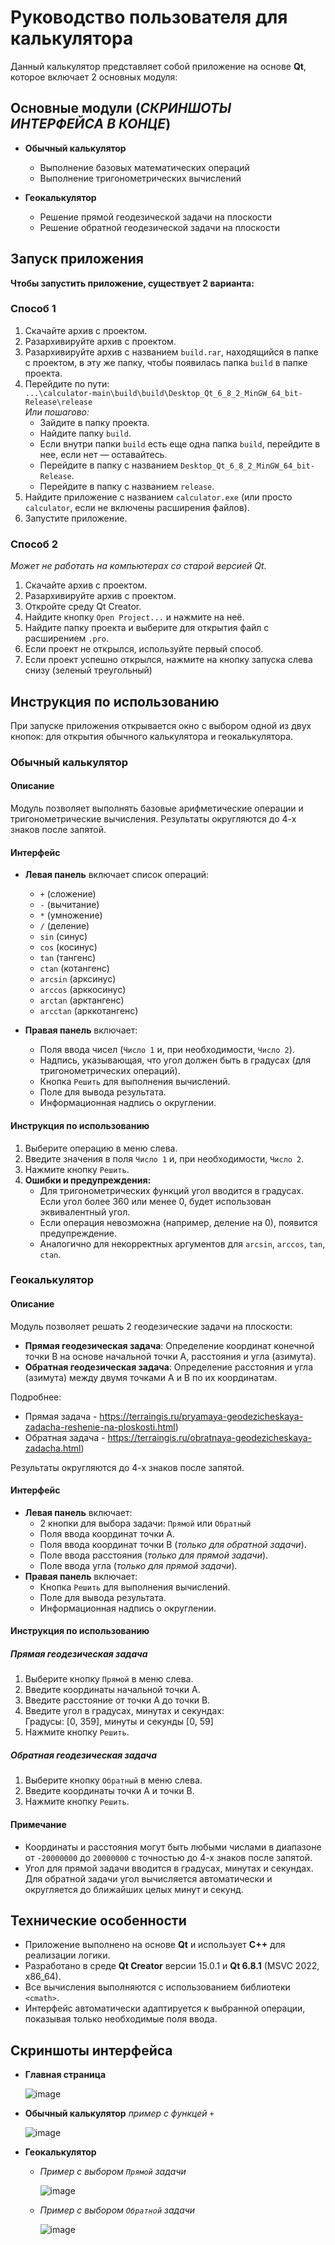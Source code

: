 # Руководство пользователя для калькулятора

Данный калькулятор представляет собой приложение на основе **Qt**, которое включает 2 основных модуля:

## Основные модули (*СКРИНШОТЫ ИНТЕРФЕЙСА В КОНЦЕ*)

- **Обычный калькулятор**  
  - Выполнение базовых математических операций  
  - Выполнение тригонометрических вычислений  

- **Геокалькулятор**  
  - Решение прямой геодезической задачи на плоскости  
  - Решение обратной геодезической задачи на плоскости  

## Запуск приложения

**Чтобы запустить приложение, существует 2 варианта:**

### Способ 1
1. Скачайте архив с проектом.  
2. Разархивируйте архив с проектом.  
3. Разархивируйте архив с названием `build.rar`, находящийся в папке с проектом, в эту же папку, чтобы появилась папка `build` в папке проекта.  
4. Перейдите по пути:  
   `...\calculator-main\build\build\Desktop_Qt_6_8_2_MinGW_64_bit-Release\release`  
   *Или пошагово:*  
   - Зайдите в папку проекта.  
   - Найдите папку `build`.  
   - Если внутри папки `build` есть еще одна папка `build`, перейдите в нее, если нет — оставайтесь.  
   - Перейдите в папку с названием `Desktop_Qt_6_8_2_MinGW_64_bit-Release`.  
   - Перейдите в папку с названием `release`.  
5. Найдите приложение с названием `calculator.exe` (или просто `calculator`, если не включены расширения файлов).  
6. Запустите приложение.  

### Способ 2  
*Может не работать на компьютерах со старой версией Qt.*  
1. Скачайте архив с проектом.  
2. Разархивируйте архив с проектом.  
3. Откройте среду Qt Creator.  
4. Найдите кнопку `Open Project...` и нажмите на неё.  
5. Найдите папку проекта и выберите для открытия файл с расширением `.pro`.  
6. Если проект не открылся, используйте первый способ.  
7. Если проект успешно открылся, нажмите на кнопку запуска слева снизу (зеленый треугольный)  

## Инструкция по использованию

При запуске приложения открывается окно с выбором одной из двух кнопок: для открытия обычного калькулятора и геокалькулятора.

### Обычный калькулятор

#### Описание
Модуль позволяет выполнять базовые арифметические операции и тригонометрические вычисления. Результаты округляются до 4-х знаков после запятой.

#### Интерфейс
- **Левая панель** включает список операций:  
  - `+` (сложение)  
  - `-` (вычитание)  
  - `*` (умножение)  
  - `/` (деление)  
  - `sin` (синус)  
  - `cos` (косинус)  
  - `tan` (тангенс)  
  - `ctan` (котангенс)  
  - `arcsin` (арксинус)  
  - `arccos` (арккосинус)  
  - `arctan` (арктангенс)  
  - `arcctan` (арккотангенс)  

- **Правая панель** включает:  
  - Поля ввода чисел (`Число 1` и, при необходимости, `Число 2`).  
  - Надпись, указывающая, что угол должен быть в градусах (для тригонометрических операций).  
  - Кнопка `Решить` для выполнения вычислений.  
  - Поле для вывода результата.  
  - Информационная надпись о округлении.  

#### Инструкция по использованию
1. Выберите операцию в меню слева.  
2. Введите значения в поля `Число 1` и, при необходимости, `Число 2`.  
3. Нажмите кнопку `Решить`.  
4. **Ошибки и предупреждения:**  
   - Для тригонометрических функций угол вводится в градусах. Если угол более 360 или менее 0, будет использован эквивалентный угол.  
   - Если операция невозможна (например, деление на 0), появится предупреждение.  
   - Аналогично для некорректных аргументов для `arcsin`, `arccos`, `tan`, `ctan`.

### Геокалькулятор

#### Описание
Модуль позволяет решать 2 геодезические задачи на плоскости:  
- **Прямая геодезическая задача**: Определение координат конечной точки B на основе начальной точки A, расстояния и угла (азимута).  
- **Обратная геодезическая задача**: Определение расстояния и угла (азимута) между двумя точками A и B по их координатам.  

Подробнее:  
- Прямая задача - https://terraingis.ru/pryamaya-geodezicheskaya-zadacha-reshenie-na-ploskosti.html)  
- Обратная задача - https://terraingis.ru/obratnaya-geodezicheskaya-zadacha.html)  

Результаты округляются до 4-х знаков после запятой.

#### Интерфейс 
- **Левая панель** включает:
  - 2 кнопки для выбора задачи: `Прямой` или `Обратный`
  - Поля ввода координат точки A.  
  - Поля ввода координат точки B (*только для обратной задачи*).  
  - Поле ввода расстояния (*только для прямой задачи*).  
  - Поле ввода угла (*только для прямой задачи*).  
- **Правая панель** включает:  
  - Кнопка `Решить` для выполнения вычислений.  
  - Поле для вывода результата.  
  - Информационная надпись о округлении.  

#### Инструкция по использованию

##### Прямая геодезическая задача
1. Выберите кнопку `Прямой` в меню слева.  
2. Введите координаты начальной точки A.  
3. Введите расстояние от точки A до точки B.  
4. Введите угол в градусах, минутах и секундах:  
    Градусы: [0, 359], минуты и секунды [0, 59]  
5. Нажмите кнопку `Решить`.  

##### Обратная геодезическая задача
1. Выберите кнопку `Обратный` в меню слева.  
2. Введите координаты точки A и точки B.  
3. Нажмите кнопку `Решить`.  

#### Примечание
- Координаты и расстояния могут быть любыми числами в диапазоне от `-20000000` до `20000000` с точностью до 4-х знаков после запятой.  
- Угол для прямой задачи вводится в градусах, минутах и секундах. Для обратной задачи угол вычисляется автоматически и округляется до ближайших целых минут и секунд.

## Технические особенности
- Приложение выполнено на основе **Qt** и использует **C++** для реализации логики.  
- Разработано в среде **Qt Creator** версии 15.0.1 и **Qt 6.8.1** (MSVC 2022, x86_64).  
- Все вычисления выполняются с использованием библиотеки `<cmath>`.  
- Интерфейс автоматически адаптируется к выбранной операции, показывая только необходимые поля ввода.

## Скриншоты интерфейса

- **Главная страница**
  
  ![image](https://github.com/user-attachments/assets/064416a7-b6f0-4d50-be66-aaf06609b7ab)

- **Обычный калькулятор** *пример с функцей `+`*
  
  ![image](https://github.com/user-attachments/assets/659e5317-0524-4840-8b98-6bcd162af02b)

- **Геокалькулятор**
    - *Пример с выбором `Прямой` задачи*
      
      ![image](https://github.com/user-attachments/assets/86b8a5a1-d9f6-4c68-8ca9-142146ba02c4)


    - *Пример с выбором `Обратной` задачи*
      
      ![image](https://github.com/user-attachments/assets/79ab0c43-cbdb-48e1-aa3c-4c39d9972f46)



